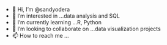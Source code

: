 - 👋 Hi, I’m @sandyodera
- 👀 I’m interested in ...data analysis and SQL
- 🌱 I’m currently learning ...R, Python
- 💞️ I’m looking to collaborate on ...data visualization projects
- 📫 How to reach me ...

<!---
sandyodera/sandyodera is a ✨ special ✨ repository because its `README.md` (this file) appears on your GitHub profile.
You can click the Preview link to take a look at your changes.
--->
